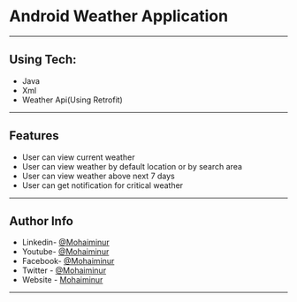 # Android Weather Application

---
## Using Tech:

* Java
* Xml
* Weather Api(Using Retrofit)
---
## Features

*	User can view current weather
*	User can view weather by default location or by search area
*	User can view weather above next 7 days
* User can get notification for critical weather
---
## Author Info
- Linkedin- [@Mohaiminur](https://www.linkedin.com/in/mohaiminur/)
- Youtube- [@Mohaiminur](https://www.youtube.com/channel/UC5MlwVt5vXtpHvgDHxbgqmw)
- Facebook- [@Mohaiminur](https://facebook.com/sifat404)
- Twitter - [@Mohaiminur](https://twitter.com/sifatkhan442)
- Website - [Mohaiminur](https://mohaiminur.ml)
---
